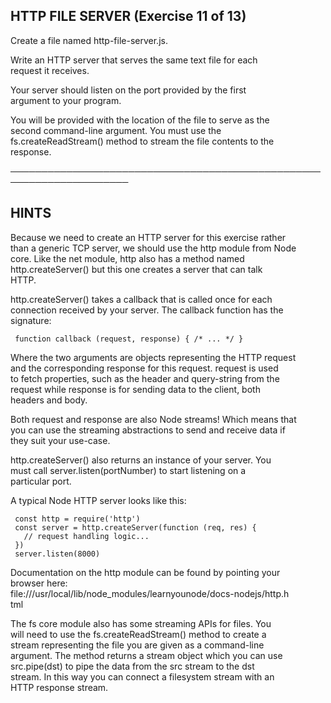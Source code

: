 ## HTTP FILE SERVER (Exercise 11 of 13)  
   
  Create a file named http-file-server.js.  
   
  Write an HTTP server that serves the same text file for each  
  request it receives.  
   
  Your server should listen on the port provided by the first  
  argument to your program.  
   
  You will be provided with the location of the file to serve as the  
  second command-line argument. You must use the  
  fs.createReadStream() method to stream the file contents to the  
  response.  
   
 ─────────────────────────────────────────────────────────────────────  
   
 ## HINTS  
   
  Because we need to create an HTTP server for this exercise rather  
  than a generic TCP server, we should use the http module from Node  
  core. Like the net module, http also has a method named  
  http.createServer() but this one creates a server that can talk  
  HTTP.  
   
  http.createServer() takes a callback that is called once for each  
  connection received by your server. The callback function has the  
  signature:  
   
     function callback (request, response) { /* ... */ }  
   
  Where the two arguments are objects representing the HTTP request  
  and the corresponding response for this request. request is used  
  to fetch properties, such as the header and query-string from the  
  request while response is for sending data to the client, both  
  headers and body.  
   
  Both request and response are also Node streams! Which means that  
  you can use the streaming abstractions to send and receive data if  
  they suit your use-case.  
   
  http.createServer() also returns an instance of your server. You  
  must call server.listen(portNumber) to start listening on a  
  particular port.  
   
  A typical Node HTTP server looks like this:  
   
     const http = require('http')  
     const server = http.createServer(function (req, res) {  
       // request handling logic...  
     })  
     server.listen(8000)  
   
  Documentation on the http module can be found by pointing your  
  browser here:  
  file:///usr/local/lib/node_modules/learnyounode/docs-nodejs/http.h  
  tml  
   
  The fs core module also has some streaming APIs for files. You  
  will need to use the fs.createReadStream() method to create a  
  stream representing the file you are given as a command-line  
  argument. The method returns a stream object which you can use  
  src.pipe(dst) to pipe the data from the src stream to the dst  
  stream. In this way you can connect a filesystem stream with an  
  HTTP response stream.  